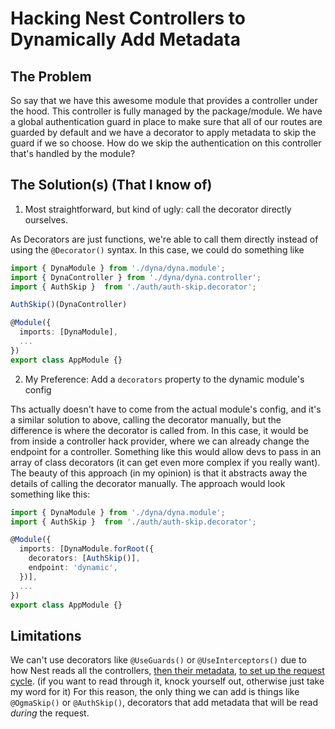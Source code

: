 # Hacking Nest Controllers to Dynamically Add Metadata

## The Problem

So say that we have this awesome module that provides a controller under the hood. This controller is fully managed by the package/module. We have a global authentication guard in place to make sure that all of our routes are guarded by default and we have a decorator to apply metadata to skip the guard if we so choose. How do we skip the authentication on this controller that's handled by the module?

## The Solution(s) (That I know of)

1) Most straightforward, but kind of ugly: call the decorator directly ourselves. 

As Decorators are just functions, we're able to call them directly instead of using the `@Decorator()` syntax. In this case, we could do something like

```ts
import { DynaModule } from './dyna/dyna.module';
import { DynaController } from './dyna/dyna.controller';
import { AuthSkip }  from './auth/auth-skip.decorator';

AuthSkip()(DynaController)

@Module({
  imports: [DynaModule],
  ...
})
export class AppModule {}
```

2) My Preference: Add a `decorators` property to the dynamic module's config

Ths actually doesn't have to come from the actual module's config, and it's a similar solution to above, calling the decorator manually, but the difference is where the decorator is called from. In this case, it would be from inside a controller hack provider, where we can already change the endpoint for a controller. Something like this would allow devs to pass in an array of class decorators (it can get even more complex if you really want). The beauty of this approach (in my opinion) is that it abstracts away the details of calling the decorator manually. The approach would look something like this:

```ts
import { DynaModule } from './dyna/dyna.module';
import { AuthSkip }  from './auth/auth-skip.decorator';

@Module({
  imports: [DynaModule.forRoot({
    decorators: [AuthSkip()],
    endpoint: 'dynamic',
  })],
  ...
})
export class AppModule {}
```

## Limitations

We can't use decorators like `@UseGuards()` or `@UseInterceptors()` due to how Nest reads all the controllers, [then their metadata](https://github.com/nestjs/nest/blob/master/packages/core/guards/guards-context-creator.ts), [to set up the request cycle](https://github.com/nestjs/nest/blob/4b7c1ad465abbfff783b430b9e6e543a32dda021/packages/core/router/router-execution-context.ts#L116). (if you want to read through it, knock yourself out, otherwise just take my word for it) For this reason, the only thing we can add is things like `@OgmaSkip()` or `@AuthSkip()`, decorators that add metadata that will be read _during_ the request.